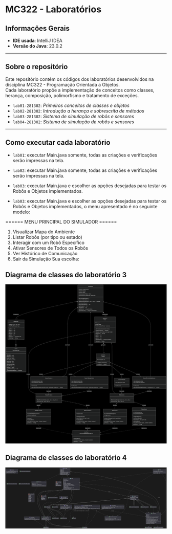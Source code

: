 # MC322 - Laboratórios

## Informações Gerais

- **IDE usada**: IntelliJ IDEA
- **Versão do Java**: 23.0.2

---

## Sobre o repositório

Este repositório contém os códigos dos laboratórios desenvolvidos na disciplina MC322 - Programação Orientada a Objetos.  
Cada laboratório propõe a implementação de conceitos como classes, herança, composição, polimorfismo e tratamento de exceções.

- `lab01-281302`: *Primeiros conceitos de classes e objetos*
- `lab02-281302`: *Introdução a herança e sobrescrita de métodos*
- `lab03-281302`: *Sistema de simulação de robôs e sensores*
- `lab04-281302`: *Sistema de simulação de robôs e sensores*

---

## Como executar cada laboratório

- `lab01`: executar Main.java somente, todas as criações e verificações serão impressas na tela.

- `lab02`: executar Main.java somente, todas as criações e verificações serão impressas na tela.

- `lab03`: executar Main.java e escolher as opções desejadas para testar os Robôs e Objetos implementados.

- `lab03`: executar Main.java e escolher as opções desejadas para testar os Robôs e Objetos implementados, o menu apresentado é no seguinte modelo:


====== MENU PRINCIPAL DO SIMULADOR ======
1. Visualizar Mapa do Ambiente
2. Listar Robôs (por tipo ou estado)
3. Interagir com um Robô Específico
4. Ativar Sensores de Todos os Robôs
5. Ver Histórico de Comunicação
0. Sair da Simulação
Sua escolha: 


## Diagrama de classes do laboratório 3

![Diagrama Laboratório 3](resources/diagrama.png)

## Diagrama de classes do laboratório 4

![Diagrama Laboratório 4](resources/diagrama4.png)


